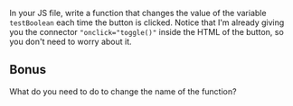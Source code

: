 In your JS file, write a function that changes the value of the variable `testBoolean` each time the button is clicked.
Notice that I'm already giving you the connector `"onclick="toggle()"` inside the HTML of the button, so you don't need to worry about it.

## Bonus

What do you need to do to change the name of the function?

